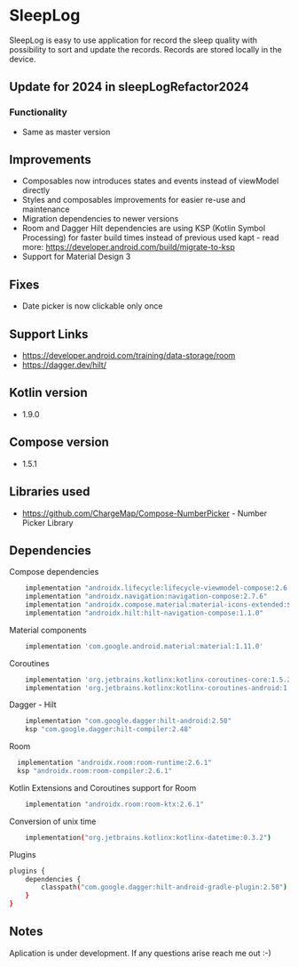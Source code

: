 # SleepLog

SleepLog is easy to use application for record the sleep quality with possibility to sort and update the records. Records are stored locally in the device.
## Update for 2024 in sleepLogRefactor2024 

 ### Functionality
 - Same as master version

## Improvements
- Composables now introduces states and events instead of viewModel directly
- Styles and composables improvements for easier re-use and maintenance
- Migration dependencies to newer versions
- Room and Dagger Hilt dependencies are using KSP (Kotlin Symbol Processing) for faster build times instead of previous used kapt - read more: https://developer.android.com/build/migrate-to-ksp
- Support for Material Design 3

## Fixes
- Date picker is now clickable only once

## Support Links
- https://developer.android.com/training/data-storage/room
- https://dagger.dev/hilt/

## Kotlin version
- 1.9.0

## Compose version
- 1.5.1

## Libraries used
- https://github.com/ChargeMap/Compose-NumberPicker - Number Picker Library

## Dependencies
Compose dependencies

```bash
    implementation "androidx.lifecycle:lifecycle-viewmodel-compose:2.6.2"
    implementation "androidx.navigation:navigation-compose:2.7.6"
    implementation "androidx.compose.material:material-icons-extended:$compose_version"
    implementation "androidx.hilt:hilt-navigation-compose:1.1.0"
```

Material components

```bash
    implementation 'com.google.android.material:material:1.11.0'
```

Coroutines

```bash
    implementation 'org.jetbrains.kotlinx:kotlinx-coroutines-core:1.5.2'
    implementation 'org.jetbrains.kotlinx:kotlinx-coroutines-android:1.5.2'
```

Dagger - Hilt

```bash
    implementation "com.google.dagger:hilt-android:2.50"
    ksp "com.google.dagger:hilt-compiler:2.48"
```
Room

```bash
  implementation "androidx.room:room-runtime:2.6.1"
  ksp "androidx.room:room-compiler:2.6.1"
```

Kotlin Extensions and Coroutines support for Room

```bash
    implementation "androidx.room:room-ktx:2.6.1"
```

Conversion of unix time

```bash
    implementation("org.jetbrains.kotlinx:kotlinx-datetime:0.3.2")
```

Plugins

```bash
plugins {
    dependencies {
        classpath("com.google.dagger:hilt-android-gradle-plugin:2.50")
    }
}
```

## Notes
Aplication is under development. If any questions arise reach me out :-)

